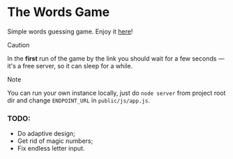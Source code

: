 # The Words Game
Simple words guessing game. Enjoy it [here](https://words-game-2xg8.onrender.com)!

> [!CAUTION]
> In the **first** run of the game by the link you should wait for a few seconds — it's a free server, so it can sleep for a while.

> [!NOTE]
> You can run your own instance locally, just do `node server` from project root dir and change `ENDPOINT_URL` in `public/js/app.js`.


### TODO:
- Do adaptive design;
- Get rid of magic numbers;
- Fix endless letter input.
